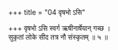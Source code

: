 +++
title = "04 वृषभो ऽसि"

+++
वृषभो ऽसि स्वर्ग ऋषीनार्षेयान् गच्छ ।  
सुकृतां लोके सीद तत्र नौ संस्कृतम् ॥ ५ ॥